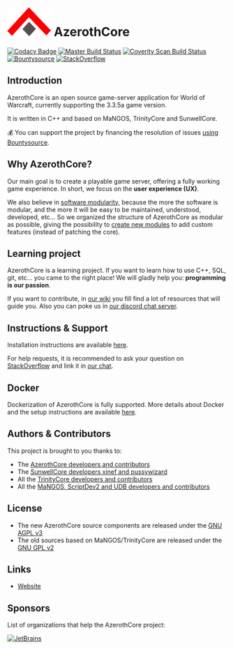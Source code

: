 # ![logo](https://raw.githubusercontent.com/azerothcore/azerothcore.github.io/master/images/logo-github.png) AzerothCore

[![Codacy Badge](https://api.codacy.com/project/badge/Grade/e61f4ea81de14b289fbf83d2b0da0c35)](https://app.codacy.com/app/FrancescoBorzi/azerothcore-wotlk?utm_source=github.com&utm_medium=referral&utm_content=azerothcore/azerothcore-wotlk&utm_campaign=Badge_Grade_Settings)
[![Master Build Status](https://travis-ci.org/azerothcore/azerothcore-wotlk.svg)](https://travis-ci.org/azerothcore/azerothcore-wotlk)
<a href="https://scan.coverity.com/projects/azerothcore-azerothcore-wotlk">
  <img alt="Coverity Scan Build Status"
       src="https://scan.coverity.com/projects/13814/badge.svg"/>
</a>
[![Bountysource](https://www.bountysource.com/badge/tracker?tracker_id=40032087)](https://www.bountysource.com/teams/azerothcore/bounties)
[![StackOverflow](http://img.shields.io/badge/stackoverflow-azerothcore-blue.svg)]( https://stackoverflow.com/questions/tagged/azerothcore?sort=newest)


## Introduction

AzerothCore is an open source game-server application for World of Warcraft, currently supporting the 3.3.5a game version.

It is written in C++ and based on MaNGOS, TrinityCore and SunwellCore.

:moneybag: You can support the project by financing the resolution of issues [using Bountysource](http://www.azerothcore.org/wiki/Bountysource).

## Why AzerothCore?

Our main goal is to create a playable game server, offering a fully working game experience. In short, we focus on the **user experience (UX)**.

We also believe in [software modularity](https://en.wikipedia.org/wiki/Modular_programming), because the more the software is modular, and the more it will be easy to be maintained, understood, developed, etc... So we organized the structure of AzerothCore as modular as possible, giving the possibility to [create new modules](http://www.azerothcore.org/wiki/Create-a-Module) to add custom features (instead of patching the core).

## Learning project

AzerothCore is a learning project.
If you want to learn how to use C++, SQL, git, etc... you came to the right place! We will gladly help you: **programming is our passion**.

If you want to contribute, in [our wiki](http://www.azerothcore.org/wiki) you fill find a lot of resources that will guide you. Also you can poke us in [our discord chat server](https://discord.gg/gkt4y2x).

## Instructions & Support

Installation instructions are available [here](http://www.azerothcore.org/wiki/Installation).

For help requests, it is recommended to ask your question on [StackOverflow](https://stackoverflow.com/questions/tagged/azerothcore) and link it in [our chat](https://discordapp.com/channels/217589275766685707/284406375495368704).

## Docker

Dockerization of AzerothCore is fully supported. More details about Docker and the setup instructions are available [here](http://www.azerothcore.org/wiki/Install-with-Docker).

## Authors & Contributors

This project is brought to you thanks to:

- The [AzerothCore developers and contributors](https://github.com/AzerothCore/azerothcore-wotlk/graphs/contributors)
- The [SunwellCore developers xinef and pussywizard](http://www.azerothcore.org/pages/sunwell.pl/)
- All the [TrinityCore developers and contributors](https://github.com/TrinityCore/TrinityCore/blob/3.3.5/THANKS)
- All the [MaNGOS, ScriptDev2 and UDB developers and contributors](https://github.com/cmangos/mangos-wotlk/blob/master/AUTHORS.md)

## License

- The new AzerothCore source components are released under the [GNU AGPL v3](https://github.com/azerothcore/azerothcore-wotlk/blob/master/LICENSE-AGPL3)
- The old sources based on MaNGOS/TrinityCore are released under the [GNU GPL v2](https://github.com/azerothcore/azerothcore-wotlk/blob/master/LICENSE-GPL2)

## Links

- [Website](https://azerothcore.github.io/)


## Sponsors

List of organizations that help the AzerothCore project:

[![JetBrains](https://user-images.githubusercontent.com/75517/51205146-7f225c80-1905-11e9-82e0-835627be170d.png)](https://www.jetbrains.com/?from=AzerothCore)


